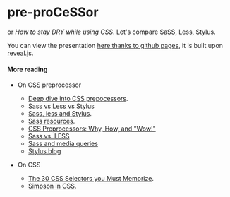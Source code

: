 # pre-proCeSSor 

or *How to stay DRY while using CSS*. Let's compare SaSS, Less, Stylus. 

You can view the presentation [here thanks to github pages](), it is built upon [reveal.js](http://lab.hakim.se/reveal-js/).

#### More reading
* On CSS preprocessor

	- [Deep dive into CSS prepocessors](http://verekia.com/slides/css-preprocessors).
	- [Sass vs Less vs Stylus](http://net.tutsplus.com/tutorials/html-css-techniques/sass-vs-less-vs-stylus-a-preprocessor-shootout/)
	- [Sass, less and Stylus](http://www.slideshare.net/patricka1/css-preprocessors-sass-less-and-stylus).
	- [Sass resources](http://mashable.com/2013/06/11/sass-compass-tools/).
	- [CSS Preprocessors: Why, How, and "Wow!"](http://slides.andymantell.com/digpen-v-css-preprocessors-why-how-and-wow)
	- [Sass vs. LESS](http://css-tricks.com/sass-vs-less/)
	- [Sass and media queries](http://thesassway.com/intermediate/responsive-web-design-part-2)
	- [Stylus blog](http://bengourley.co.uk/using-stylus)

* On CSS
	- [The 30 CSS Selectors you Must Memorize](http://net.tutsplus.com/tutorials/html-css-techniques/the-30-css-selectors-you-must-memorize/).
	- [Simpson in CSS](http://www.chrispattle.com/blog/simpsons-in-css/).